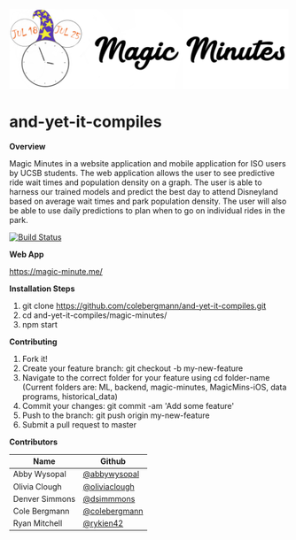 <p align="center">
  <img src="/magic-minutes/src/components/logo.png" alt=""/>
</p>

# and-yet-it-compiles

**Overview**

  Magic Minutes in a website application and mobile application for ISO users by UCSB students. The web application allows the user to see predictive ride wait times and population density on a graph. The user is able to harness our trained models and predict the best day to attend Disneyland based on average wait times and park population density. The user will also be able to use daily predictions to plan when to go on individual rides in the park.
 

[![Build Status](https://travis-ci.com/colebergmann/and-yet-it-compiles.svg?branch=master)](https://travis-ci.com/colebergmann/and-yet-it-compiles)

**Web App**

https://magic-minute.me/


**Installation Steps**

1. git clone https://github.com/colebergmann/and-yet-it-compiles.git
2. cd and-yet-it-compiles/magic-minutes/
3. npm start

**Contributing**
1. Fork it!
2. Create your feature branch: git checkout -b my-new-feature
3. Navigate to the correct folder for your feature using cd folder-name (Current folders are: ML, backend, magic-minutes, MagicMins-iOS, data programs, historical_data)
4. Commit your changes: git commit -am 'Add some feature'
5. Push to the branch: git push origin my-new-feature
6. Submit a pull request to master

**Contributors**

Name                | Github   
-------------       | -------------    
Abby Wysopal        | [@abbywysopal](https://github.com/abbywysopal)             
Olivia Clough       | [@oliviaclough](https://github.com/oliviaclough)             
Denver Simmons      | [@dsimmmons](https://github.com/dsimmmons)           
Cole Bergmann       | [@colebergmann](https://github.com/colebergmann)   
Ryan Mitchell       | [@rykien42](https://github.com/rykien42) 
